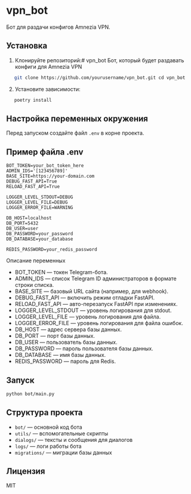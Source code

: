 # vpn_bot

Бот для раздачи конфигов Amnezia VPN.

## Установка

1. Клонируйте репозиторий:# vpn_bot
Бот, который будет раздавать конфиги для Amnezia VPN
```bash
   git clone https://github.com/yourusername/vpn_bot.git cd vpn_bot
```
2. Установите зависимости:
```bash
   poetry install
```
## Настройка переменных окружения

Перед запуском создайте файл `.env` в корне проекта.
## Пример файла .env

```dotenv
BOT_TOKEN=your_bot_token_here
ADMIN_IDS='[123456789]'
BASE_SITE=https://your-domain.com
DEBUG_FAST_API=True
RELOAD_FAST_API=True

LOGGER_LEVEL_STDOUT=DEBUG
LOGGER_LEVEL_FILE=DEBUG
LOGGER_ERROR_FILE=WARNING

DB_HOST=localhost
DB_PORT=5432
DB_USER=user
DB_PASSWORD=your_password
DB_DATABASE=your_database

REDIS_PASSWORD=your_redis_password
```
Описание переменных
- BOT_TOKEN — токен Telegram-бота.
- ADMIN_IDS — список Telegram ID администраторов в формате строки списка.
- BASE_SITE — базовый URL сайта (например, для webhook).
- DEBUG_FAST_API — включить режим отладки FastAPI.
- RELOAD_FAST_API — авто-перезапуск FastAPI при изменениях.
- LOGGER_LEVEL_STDOUT — уровень логирования для stdout.
- LOGGER_LEVEL_FILE — уровень логирования для файла.
- LOGGER_ERROR_FILE — уровень логирования для файла ошибок.
- DB_HOST — адрес сервера базы данных.
- DB_PORT — порт базы данных.
- DB_USER — пользователь базы данных.
- DB_PASSWORD — пароль пользователя базы данных.
- DB_DATABASE — имя базы данных.
- REDIS_PASSWORD — пароль для Redis.


## Запуск
```bash
python bot/main.py
```
## Структура проекта

- `bot/` — основной код бота
- `utils/` — вспомогательные скрипты
- `dialogs/` — тексты и сообщения для диалогов
- `logs/` — логи работы бота
- `migrations/` — миграции базы данных

## Лицензия

MIT
